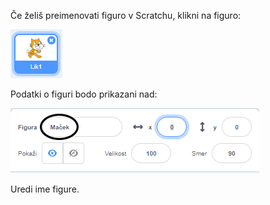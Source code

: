 Če želiš preimenovati figuro v Scratchu, klikni na figuro:

![posnetek zaslona](images/rename-info.png)

Podatki o figuri bodo prikazani nad:

![posnetek zaslona](images/rename-change.png)

Uredi ime figure.